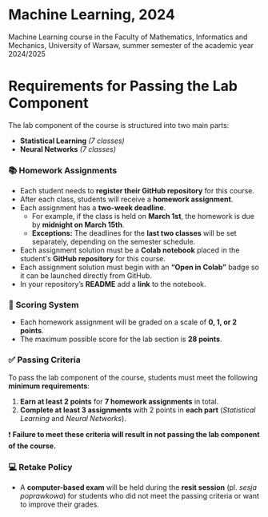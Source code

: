 # Machine Learning, 2024

Machine Learning course in the Faculty of Mathematics, Informatics and Mechanics, University of Warsaw, summer semester of the academic year 2024/2025


# **Requirements for Passing the Lab Component**  


The lab component of the course is structured into two main parts:

- **Statistical Learning** *(7 classes)*  
- **Neural Networks** *(7 classes)*  

### 📚 **Homework Assignments**  
- Each student needs to **register their GitHub repository** for this course.
- After each class, students will receive a **homework assignment**.  
- Each assignment has a **two-week deadline**.  
  - For example, if the class is held on **March 1st**, the homework is due by **midnight on March 15th**.  
  - **Exceptions:** The deadlines for the **last two classes** will be set separately, depending on the semester schedule.
- Each assignment solution must be a **Colab notebook** placed in the student's **GitHub repository** for this course.
- Each assignment solution must begin with an **“Open in Colab”** badge so it can be launched directly from GitHub.
- In your repository’s **README** add a **link** to the notebook.

### 🧮 **Scoring System**  
- Each homework assignment will be graded on a scale of **0, 1, or 2 points**.  
- The maximum possible score for the lab section is **28 points**.

### ✅ **Passing Criteria**  
To pass the lab component of the course, students must meet the following **minimum requirements**:

1. **Earn at least 2 points** for **7 homework assignments** in total.  
2. **Complete at least 3 assignments** with 2 points in **each part** (*Statistical Learning* and *Neural Networks*).

❗ **Failure to meet these criteria will result in not passing the lab component of the course.**

### 💻 **Retake Policy**  
- A **computer-based exam** will be held during the **resit session** (pl. *sesja poprawkowa*) for students who did not meet the passing criteria or want to improve their grades.

